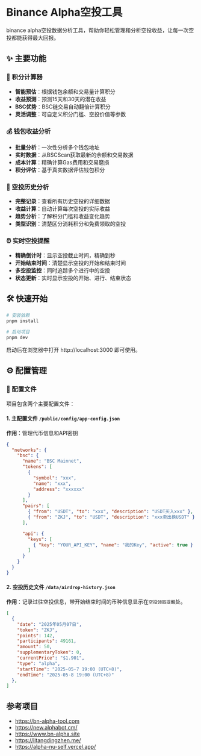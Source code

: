 # Binance Alpha空投工具

binance alpha空投数据分析工具，帮助你轻松管理和分析空投收益，让每一次空投都能获得最大回报。

## ✨ 主要功能

### 🔢 积分计算器
- **智能预估**：根据钱包余额和交易量计算积分
- **收益预测**：预测15天和30天的潜在收益
- **BSC优势**：BSC链交易自动翻倍计算积分
- **灵活调整**：可自定义积分门槛、空投价值等参数

### 💰 钱包收益分析
- **批量分析**：一次性分析多个钱包地址
- **实时数据**：从BSCScan获取最新的余额和交易数据
- **成本计算**：精确计算Gas费用和交易磨损
- **积分评估**：基于真实数据评估钱包积分

### 🎯 空投历史分析
- **完整记录**：查看所有历史空投的详细数据
- **收益计算**：自动计算每次空投的实际收益
- **趋势分析**：了解积分门槛和收益变化趋势
- **类型识别**：清楚区分消耗积分和免费领取的空投

### ⏰ 实时空投提醒
- **精确倒计时**：显示空投截止时间，精确到秒
- **开始结束时间**：清楚显示空投的开始和结束时间
- **多空投监控**：同时追踪多个进行中的空投
- **状态更新**：实时显示空投的开始、进行、结束状态

## 🛠️ 快速开始

```bash
# 安装依赖
pnpm install

# 启动项目
pnpm dev
```

启动后在浏览器中打开 http://localhost:3000 即可使用。

## ⚙️ 配置管理

### 📁 配置文件

项目包含两个主要配置文件：

#### 1. 主配置文件 `/public/config/app-config.json`
**作用**：管理代币信息和API密钥

```json
{
  "networks": {
    "bsc": {
      "name": "BSC Mainnet",
      "tokens": [
        {
          "symbol": "xxx",
          "name": "xxx",
          "address": "xxxxxx"
        }
      ],
      "pairs": [
        { "from": "USDT", "to": "xxx", "description": "USDT买入xxx" },
        { "from": "ZKJ", "to": "USDT", "description": "xxx卖出换USDT" }
      ],

      "api": {
        "keys": [
          { "key": "YOUR_API_KEY", "name": "我的Key", "active": true }
        ]
      }
    }
  }
}
```

#### 2. 空投历史文件 `/data/airdrop-history.json`

**作用**：记录过往空投信息，带开始结束时间的币种信息显示在`空投领取提醒`处。

```json
[
  {
    "date": "2025年05月07日",
    "token": "ZKJ",
    "points": 142,
    "participants": 49161,
    "amount": 50,
    "supplementaryToken": 0,
    "currentPrice": "$1.901",
    "type": "alpha",
    "startTime": "2025-05-7 19:00 (UTC+8)",
    "endTime": "2025-05-8 19:00 (UTC+8)"
  },
]
```

## 参考项目

- https://bn-alpha-tool.com
- https://new.alphabot.cm/
- https://www.bn-alpha.site
- https://litangdingzhen.me/
- https://alpha-nu-self.vercel.app/
